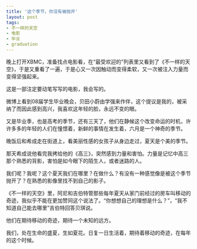 ```yaml
---
title: '这个季节，你没有被抛开'
layout: post
tags:
- 不一样的天空
- 电影
- 毕业
- graduation
---
```

晚上打开XBMC，准备找点电影看，在“最受欢迎的”列表里又看到了《不一样的天空》，于是又重看了一遍，于是心又一次因触动而变得柔软，又一次被注入力量而变得坚强起来。  
  
这是一部注定要动笔写写的电影，我会写的。  
  
微博上看到08届学生毕业晚会，贝田小蔚由学强来作伴，这个提议是我的，被采纳了而因此感到高兴，我喜欢这年轻的脸，永远不变的眼。  
  
又是毕业季，也是高考的季节，还有三天了，他们在静候这个改变命运的时机，许许多多的年轻的人们在憧憬着，新鲜的事情在发生着，六月是一个神奇的季节。  
  
晚饭后和希成走在街道上，看美丽性感的女孩子从身边走过，夏天是个美的季节。  
  
那天希成说他看完我拷给他的《高三》，突然感到力量和害怕。力量是记忆中高三那个熟悉的背影，害怕是如今眼下的陌生人，或者迷路的人。  
  
我们呢？我呢？这个夏天我们在哪里？在做什么？有没有一种感觉像是被这个季节抛开了？在熟悉的影像里找不到自己的影子。  
  
  《不一样的天空》里，阿尼和吉伯特管那些每年夏天从家门前经过的房车叫移动的奇迹，我似乎不能在更加赞同这个说法了。“你想想自己的理想是什么？”，“我不知道自己能去哪里”吉伯特回答贝琪说。  
    
他们在期待移动的奇迹，期待一个未知的远方。  
  
我们，处在生命的盛夏，生如夏花。日复一日生活着，期待着移动的奇迹，在每年的这个时候。  
  
